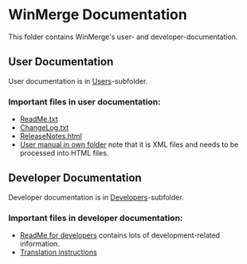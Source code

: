 # WinMerge Documentation

This folder contains WinMerge's user- and developer-documentation.

## User Documentation

User documentation is in [Users](Users/README.md)-subfolder.

### Important files in user documentation:

 * [ReadMe.txt](Users/ReadMe.txt)
 * [ChangeLog.txt](Users/ChangeLog.txt)
 * [ReleaseNotes.html](Users/ReleaseNotes.html)
 * [User manual in own folder](Manual/) note that it is XML files and needs to be processed into HTML files.

## Developer Documentation

Developer documentation is in [Developers](Developers/README.md)-subfolder.

### Important files in developer documentation:

 * [ReadMe for developers](Developers/readme-developers.html) contains lots of development-related information.
 * [Translation instructions](Developers/Translations.html)